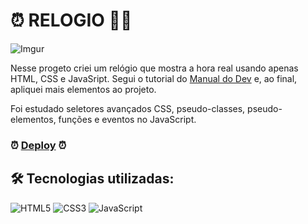 # ⏰ RELOGIO 🧙‍♂️

![Imgur](https://i.ytimg.com/vi/FJGNnYG50gA/maxresdefault.jpg)

Nesse progeto criei um relógio que mostra a hora real usando apenas HTML, CSS  e JavaSript. Segui o tutorial do [Manual do Dev](https://youtu.be/FJGNnYG50gA) e, ao final, apliquei mais elementos ao projeto.

Foi estudado seletores avançados CSS, pseudo-classes, pseudo-elementos, funções e eventos no JavaScript.



### ⏰ [Deploy](https://celadon-kataifi-46ff69.netlify.app/) ⏰



## 🛠 Tecnologias utilizadas:
![HTML5](https://img.shields.io/badge/HTML5-E34F26?style=for-the-badge&logo=html5&logoColor=white)
![CSS3](https://img.shields.io/badge/CSS3-1572B6?style=for-the-badge&logo=css3&logoColor=white)
![JavaScript](https://img.shields.io/badge/JavaScript-F7DF1E?style=for-the-badge&logo=javascript&logoColor=black)
